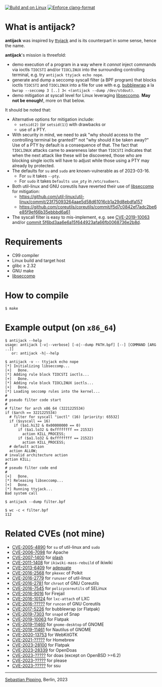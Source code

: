 [![Build and on Linux](https://github.com/hartwork/antijack/actions/workflows/linux.yml/badge.svg)](https://github.com/hartwork/antijack/actions/workflows/linux.yml)
[![Enforce clang-format](https://github.com/hartwork/antijack/actions/workflows/clang-format.yml/badge.svg)](https://github.com/hartwork/antijack/actions/workflows/clang-format.yml)


# What is antijack?

**antijack** was inspired by [ttyjack](https://github.com/jwilk/ttyjack)
and is its counterpart in some sense, hence the name.

**antijack**'s mission is threefold:

- demo execution of a program in a way where it *cannot* inject
  commands via ioctls `TIOCSTI` and/or `TIOCLINUX`
  into the surrounding controlling terminal,
  e.g. try `antijack ttyjack echo nope`.
- generate and dump a seccomp syscall filter (a BPF program)
  that blocks ioctls `TIOCSTI` and `TIOCLINUX`
  into a file for use with
  e.g. [bubblewrap](https://github.com/containers/bubblewrap)
  a la `bwrap --seccomp 3 [..] 3< <(antijack --dump /dev/stdout)`.
- demo mitigation at syscall level for Linux leveraging
  [libseccomp](https://github.com/seccomp/libseccomp).
  **May not be enough!**, more on that below.

It should be noted that:

- Alternative options for mitigation include:
  - `setsid(2)` (or `setsid(1)`) with drawbacks or
  - use of a PTY.
- With security in mind, we need to ask
  "why should access to the controlling terminal be granted?"
  not "why should it be taken away?"
  Use of a PTY by default is a consequence of that.
  The fact that `TIOCLINUX` attacks came to awareness later than `TIOCSTI`
  indicates that when the next attack like these will be discovered,
  those who are blocking single ioctls will have to adjust while
  those using a PTY may already by protected.
- The defaults for `su` and `sudo` are known-vulnerable as of 2023-03-16.
  - For `su` it takes `--pty`.
  - For `sudo` it takes `Defaults use_pty` in `/etc/sudoers`.
- Both util-linux and GNU coreutils have reverted their
  use of [libseccomp](https://github.com/seccomp/libseccomp) for mitigation:
  - https://github.com/util-linux/util-linux/commit/23f75093264aae5d58d61016cb1a29d8ebdfa157
  - https://github.com/coreutils/coreutils/commit/f5d7c0842ef7adc2be6e85f9ef66b35ebbbd6a61
- The syscall filter is easy to mis-implement,
  e.g. see [CVE-2019-10063](https://nvd.nist.gov/vuln/detail/CVE-2019-10063)
  and/or
  [commit 5f6bd3aa6e6a15f644923afa66fb0068736e2b8d](https://github.com/hartwork/antijack/commit/5f6bd3aa6e6a15f644923afa66fb0068736e2b8d).


# Requirements

- C99 compiler
- Linux build and target host
- glibc ≥ 2.32
- GNU make
- [libseccomp](https://github.com/seccomp/libseccomp)


# How to compile

```
$ make
```


# Example output (on `x86_64`)

```
$ antijack --help
usage: antijack [-v|--verbose] [-o|--dump PATH.bpf] [--] [COMMAND [ARG ..]]
   or: antijack -h|--help

$ antijack -v -- ttyjack echo nope
[*] Initializing libseccomp...
[+]   Done.
[*] Adding rule block TIOCSTI ioctls...
[+]   Done.
[*] Adding rule block TIOCLINUX ioctls...
[+]   Done.
[*] Loading seccomp rules into the kernel...
#
# pseudo filter code start
#
# filter for arch x86_64 (3221225534)
if ($arch == 3221225534)
  # filter for syscall "ioctl" (16) [priority: 65532]
  if ($syscall == 16)
    if ($a1.hi32 & 0x00000000 == 0)
      if ($a1.lo32 & 0xffffffff == 21532)
        action KILL_PROCESS;
      if ($a1.lo32 & 0xffffffff == 21522)
        action KILL_PROCESS;
  # default action
  action ALLOW;
# invalid architecture action
action KILL;
#
# pseudo filter code end
#
[+]   Done.
[*] Releasing libseccomp...
[+]   Done.
[*] Running ttyjack...
Bad system call

$ antijack --dump filter.bpf

$ wc -c < filter.bpf
112
```


# Related CVEs (not mine)

- [CVE-2005-4890](https://nvd.nist.gov/vuln/detail/CVE-2005-4890) for `su` of util-linux and `sudo`
- [CVE-2006-7098](https://nvd.nist.gov/vuln/detail/CVE-2006-7098) for Apache
- [CVE-2007-1400](https://nvd.nist.gov/vuln/detail/CVE-2007-1400) for [plash](https://github.com/mseaborn/plash)
- [CVE-2011-1408](https://nvd.nist.gov/vuln/detail/CVE-2011-1408) for `ikiwiki-mass-rebuild` of ikiwiki
- [CVE-2013-6409](https://nvd.nist.gov/vuln/detail/CVE-2013-6409) for [adequate](https://packages.debian.org/sid/adequate)
- [CVE-2016-2568](https://nvd.nist.gov/vuln/detail/CVE-2016-2568) for `pkexec` of Polkit
- [CVE-2016-2779](https://nvd.nist.gov/vuln/detail/CVE-2016-2779) for `runuser` of util-linux
- [CVE-2016-2781](https://nvd.nist.gov/vuln/detail/CVE-2016-2781) for `chroot` of GNU Coreutils
- [CVE-2016-7545](https://nvd.nist.gov/vuln/detail/CVE-2016-7545) for `policycoreutils` of SELinux
- [CVE-2016-9016](https://nvd.nist.gov/vuln/detail/CVE-2016-9016) for Firejail
- [CVE-2016-10124](https://nvd.nist.gov/vuln/detail/CVE-2016-10124) for `lxc-attach` of LXC
- [CVE-2016-?????](https://debbugs.gnu.org/cgi/bugreport.cgi?bug=24541) for `runcon` of GNU Coreutils
- [CVE-2017-5226](https://nvd.nist.gov/vuln/detail/CVE-2017-5226) for bubblewrap (or Flatpak)
- [CVE-2019-7303](https://nvd.nist.gov/vuln/detail/CVE-2019-7303) for `snapd` of Snap
- [CVE-2019-10063](https://nvd.nist.gov/vuln/detail/CVE-2019-10063) for Flatpak
- [CVE-2019-11460](https://nvd.nist.gov/vuln/detail/CVE-2019-11460) for `gnome-desktop` of GNOME
- [CVE-2019-11461](https://nvd.nist.gov/vuln/detail/CVE-2019-11461) for Nautilus of GNOME
- [CVE-2020-13753](https://nvd.nist.gov/vuln/detail/CVE-2020-13753) for WebKitGTK
- [CVE-2021-?????](https://hackerone.com/reports/1283871) for Homebrew
- [CVE-2023-28100](https://nvd.nist.gov/vuln/detail/CVE-2023-28100) for Flatpak
- [CVE-2023-28339](https://nvd.nist.gov/vuln/detail/CVE-2023-28339) for OpenDoas
- [CVE-2023-?????](https://github.com/slicer69/doas/issues/110) for doas (except on OpenBSD >=6.2)
- [CVE-2023-?????](https://gitlab.com/edneville/please/-/issues/13) for please
- [CVE-2023-?????](https://github.com/illiliti/ssu/issues/13) for ssu

---
[Sebastian Pipping](https://github.com/hartwork), Berlin, 2023
